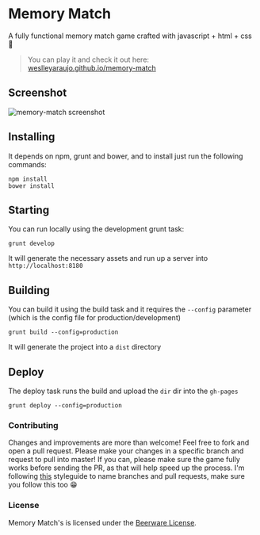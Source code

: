 # Memory Match

A fully functional memory match game crafted with javascript + html + css  💪

> You can play it and check it out here: [weslleyaraujo.github.io/memory-match](http://weslleyaraujo.github.io/memory-match)


## Screenshot
![memory-match screenshot](http://g.recordit.co/2xo9GwGBcJ.gif)

## Installing

It depends on npm, grunt and bower, and to install just run the following commands:

```
npm install
bower install
```

## Starting

You can run locally using the development grunt task:

```
grunt develop
```

It will generate the necessary assets and run up a server into `http://localhost:8180`

## Building

You can build it using the build task and it requires the `--config` parameter (which is the config file for production/development)

```
grunt build --config=production
```

It will generate the project into a `dist` directory


## Deploy

The deploy task runs the build and upload the `dir` dir into the `gh-pages`

```
grunt deploy --config=production
```


### Contributing

Changes and improvements are more than welcome! Feel free to fork and open a pull request. Please make your changes in a specific branch and request to pull into master! If you can, please make sure the game fully works before sending the PR, as that will help speed up the process.
I'm following [this](https://github.com/netshoes/styleguide/tree/master/scm) styleguide to name branches and pull requests, make sure you follow this too 😁

### License

Memory Match's is licensed under the [Beerware License](https://pt.wikipedia.org/wiki/Beerware).
